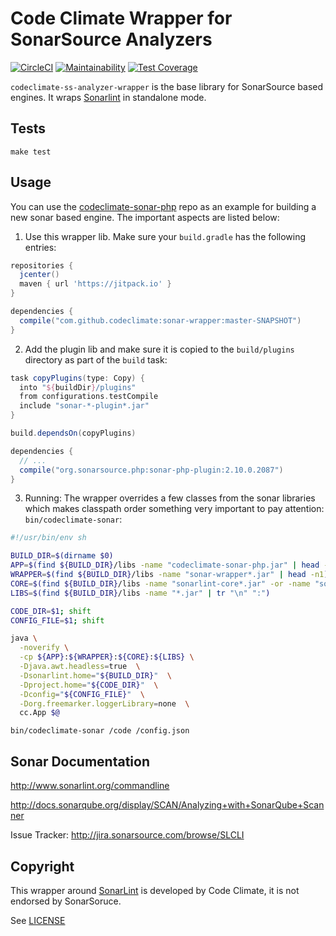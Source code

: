 # Code Climate Wrapper for SonarSource Analyzers

[![CircleCI](https://circleci.com/gh/codeclimate/sonar-wrapper.svg?style=svg&circle-token=c84150ff05586b0a4671cc70858f24e43d50b10f)](https://circleci.com/gh/codeclimate/sonar-wrapper)
[![Maintainability](https://api.codeclimate.com/v1/badges/fcbade685d34b8dbb648/maintainability)](https://codeclimate.com/github/codeclimate/sonar-wrapper/maintainability)
[![Test Coverage](https://api.codeclimate.com/v1/badges/fcbade685d34b8dbb648/test_coverage)](https://codeclimate.com/github/codeclimate/sonar-wrapper/test_coverage)

`codeclimate-ss-analyzer-wrapper` is the base library for SonarSource based engines.
It wraps [Sonarlint](http://www.sonarlint.org) in standalone mode.

## Tests
```
make test
```

## Usage

You can use the [codeclimate-sonar-php](https://github.com/codeclimate/codeclimate-sonar-php) repo as an example for building a new sonar based engine.
The important aspects are listed below:

1. Use this wrapper lib. Make sure your `build.gradle` has the following entries:
```groovy
repositories {
  jcenter()
  maven { url 'https://jitpack.io' }
}

dependencies {
  compile("com.github.codeclimate:sonar-wrapper:master-SNAPSHOT")
}
```
2.  Add the plugin lib and make sure it is copied to the `build/plugins` directory as part of the `build` task:
```groovy
task copyPlugins(type: Copy) {
  into "${buildDir}/plugins"
  from configurations.testCompile
  include "sonar-*-plugin*.jar"
}

build.dependsOn(copyPlugins)

dependencies {
  // ...
  compile("org.sonarsource.php:sonar-php-plugin:2.10.0.2087")
}
```
3. Running: The wrapper overrides a few classes from the sonar libraries which makes classpath order something very important to pay attention:
`bin/codeclimate-sonar`:
```sh
#!/usr/bin/env sh

BUILD_DIR=$(dirname $0)
APP=$(find ${BUILD_DIR}/libs -name "codeclimate-sonar-php.jar" | head -n1)
WRAPPER=$(find ${BUILD_DIR}/libs -name "sonar-wrapper*.jar" | head -n1)
CORE=$(find ${BUILD_DIR}/libs -name "sonarlint-core*.jar" -or -name "sonarlint-client-api*.jar" | tr "\n" ":")
LIBS=$(find ${BUILD_DIR}/libs -name "*.jar" | tr "\n" ":")

CODE_DIR=$1; shift
CONFIG_FILE=$1; shift

java \
  -noverify \
  -cp ${APP}:${WRAPPER}:${CORE}:${LIBS} \
  -Djava.awt.headless=true  \
  -Dsonarlint.home="${BUILD_DIR}"  \
  -Dproject.home="${CODE_DIR}"  \
  -Dconfig="${CONFIG_FILE}"  \
  -Dorg.freemarker.loggerLibrary=none  \
  cc.App $@
```
`bin/codeclimate-sonar /code /config.json`

## Sonar Documentation

http://www.sonarlint.org/commandline

http://docs.sonarqube.org/display/SCAN/Analyzing+with+SonarQube+Scanner

Issue Tracker: http://jira.sonarsource.com/browse/SLCLI

## Copyright

This wrapper around [SonarLint](http://www.sonarlint.org/commandline) is developed by Code Climate, it is not endorsed by SonarSoruce.

See [LICENSE](LICENSE)

